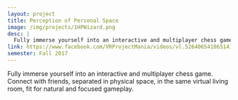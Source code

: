 ```yaml
---
layout: project
title: Perception of Personal Space
image: /img/projects/1HPWizard.png
desc: |
  Fully immerse yourself into an interactive and multiplayer chess game
link: https://www.facebook.com/VRProjectMania/videos/vl.526406541065141/1970515996520132/?type=1
semester: Fall 2017
---
```

Fully immerse yourself into an interactive and multiplayer chess game. Connect with friends, separated in physical space, in the same virtual living room, fit for natural and focused gameplay.